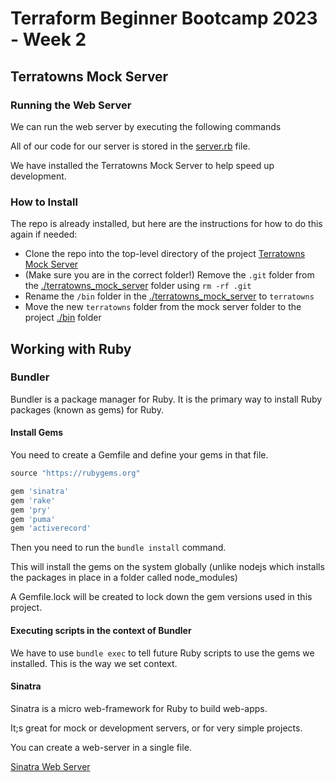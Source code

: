 # Terraform Beginner Bootcamp 2023 - Week 2

## Terratowns Mock Server

### Running the Web Server

We can run the web server by executing the following commands

All of our code for our server is stored in the [server.rb](./terratowns_mock_server/server.rb) file.

We have installed the Terratowns Mock Server to help speed up development.

### How to Install

The repo is already installed, but here are the instructions for how to do this again if needed:

- Clone the repo into the top-level directory of the project [Terratowns Mock Server](https://github.com/ExamProCo/terratowns_mock_server)
- (Make sure you are in the correct folder!) Remove the `.git` folder from the [./terratowns_mock_server](./terratowns_mock_server) folder using `rm -rf .git`
- Rename the `/bin` folder in the [./terratowns_mock_server](./terratowns_mock_server) to `terratowns`
- Move the new `terratowns` folder from the mock server folder to the project [./bin](./bin) folder

## Working with Ruby

### Bundler

Bundler is a package manager for Ruby. It is the primary way to install Ruby packages (known as gems) for Ruby.

#### Install Gems

You need to create a Gemfile and define your gems in that file.

```rb
source "https://rubygems.org"

gem 'sinatra'
gem 'rake'
gem 'pry'
gem 'puma'
gem 'activerecord'
```

Then you need to run the `bundle install` command.

This will install the gems on the system globally (unlike nodejs which installs the packages in place in a folder called node_modules)

A Gemfile.lock will be created to lock down the gem versions used in this project.

#### Executing scripts in the context of Bundler

We have to use `bundle exec` to tell future Ruby scripts to use the gems we installed. This is the way we set context.

#### Sinatra

Sinatra is a micro web-framework for Ruby to build web-apps.

It;s great for mock or development servers, or for very simple projects.

You can create a web-server in a single file.

[Sinatra Web Server](https://sinatrarb.com/)
